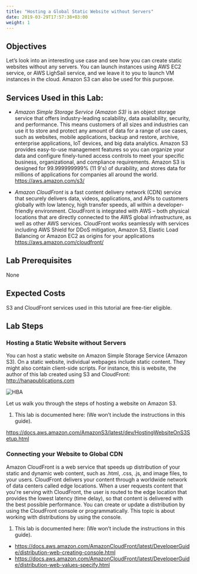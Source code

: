 ```yaml
---
title: "Hosting a Global Static Website without Servers"
date: 2019-03-29T17:57:38+03:00
weight: 1
---
```


## Objectives
Let’s look into an interesting use case and see how you can create static websites without any servers. You can launch instances using AWS EC2 service, or AWS LighSail service, and we leave it to you to launch VM instances in the cloud. Amazon S3 can also be used for this purpose.


## Services Used in this Lab:
- *Amazon Simple Storage Service (Amazon S3)* is an object storage service that offers industry-leading scalability, data availability, security, and performance. This means customers of all sizes and industries can use it to store and protect any amount of data for a range of use cases, such as websites, mobile applications, backup and restore, archive, enterprise applications, IoT devices, and big data analytics. Amazon S3 provides easy-to-use management features so you can organize your data and configure finely-tuned access controls to meet your specific business, organizational, and compliance requirements. Amazon S3 is designed for 99.999999999% (11 9's) of durability, and stores data for millions of applications for companies all around the world. https://aws.amazon.com/s3/ 

- *Amazon CloudFront* is a fast content delivery network (CDN) service that securely delivers data, videos, applications, and APIs to customers globally with low latency, high transfer speeds, all within a developer-friendly environment. CloudFront is integrated with AWS – both physical locations that are directly connected to the AWS global infrastructure, as well as other AWS services. CloudFront works seamlessly with services including AWS Shield for DDoS mitigation, Amazon S3, Elastic Load Balancing or Amazon EC2 as origins for your applications https://aws.amazon.com/cloudfront/ 


## Lab Prerequisites

None

## Expected Costs

S3 and CloudFront services used in this tutorial are free-tier eligible.

## Lab Steps

### Hosting a Static Website without Servers 

You can host a static website on Amazon Simple Storage Service (Amazon S3). On a static website, individual webpages include static content. They might also contain client-side scripts. For instance, this is website, the author of this lab created using S3 and CloudFront: http://hanapublications.com 

![HBA](/images/labfund/f1hana.png) 
 

Let us walk you through the steps of hosting a website on Amazon S3.

1. This lab is documented here: (We won’t include the instructions in this guide).

https://docs.aws.amazon.com/AmazonS3/latest/dev/HostingWebsiteOnS3Setup.html


### Connecting your Website to Global CDN

Amazon CloudFront is a web service that speeds up distribution of your static and dynamic web content, such as .html, .css, .js, and image files, to your users. CloudFront delivers your content through a worldwide network of data centers called edge locations. When a user requests content that you're serving with CloudFront, the user is routed to the edge location that provides the lowest latency (time delay), so that content is delivered with the best possible performance.
You can create or update a distribution by using the CloudFront console or programmatically. This topic is about working with distributions by using the console.

1. This lab is documented here: (We won’t include the instructions in this guide).

 - https://docs.aws.amazon.com/AmazonCloudFront/latest/DeveloperGuide/distribution-web-creating-console.html
 - https://docs.aws.amazon.com/AmazonCloudFront/latest/DeveloperGuide/distribution-web-values-specify.html

